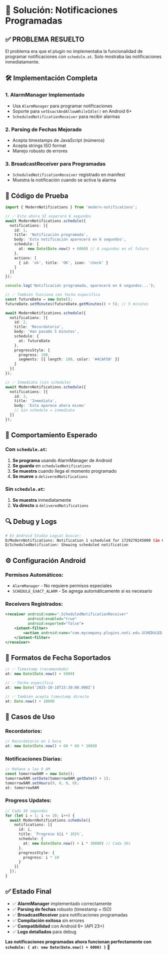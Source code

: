 # 🔧 Solución: Notificaciones Programadas

## ✅ **PROBLEMA RESUELTO**

El problema era que el plugin no implementaba la funcionalidad de programar notificaciones con `schedule.at`. Solo mostraba las notificaciones inmediatamente.

## 🛠️ **Implementación Completa**

### 1. **AlarmManager Implementado**
- Usa `AlarmManager` para programar notificaciones
- Soporte para `setExactAndAllowWhileIdle()` en Android 6+
- `ScheduledNotificationReceiver` para recibir alarmas

### 2. **Parsing de Fechas Mejorado**
- Acepta timestamps de JavaScript (números)
- Acepta strings ISO format
- Manejo robusto de errores

### 3. **BroadcastReceiver para Programadas**
- `ScheduledNotificationReceiver` registrado en manifest
- Muestra la notificación cuando se activa la alarma

## 🧪 **Código de Prueba**

```typescript
import { ModernNotifications } from 'modern-notifications';

// ✅ Esto ahora SÍ esperará 6 segundos
await ModernNotifications.schedule({
  notifications: [{
    id: 1,
    title: 'Notificación programada',
    body: 'Esta notificación aparecerá en 6 segundos',
    schedule: { 
      at: new Date(Date.now() + 6000) // 6 segundos en el futuro
    },
    actions: [
      { id: 'ok', title: 'OK', icon: 'check' }
    ]
  }]
});

console.log('Notificación programada, aparecerá en 6 segundos...');

// ✅ También funciona con fecha específica
const futureDate = new Date();
futureDate.setMinutes(futureDate.getMinutes() + 5); // 5 minutos

await ModernNotifications.schedule({
  notifications: [{
    id: 2,
    title: 'Recordatorio',
    body: 'Han pasado 5 minutos',
    schedule: { 
      at: futureDate
    },
    progressStyle: {
      progress: 100,
      segments: [{ length: 100, color: '#4CAF50' }]
    }
  }]
});

// ✅ Inmediata (sin schedule)
await ModernNotifications.schedule({
  notifications: [{
    id: 3,
    title: 'Inmediata',
    body: 'Esta aparece ahora mismo'
    // Sin schedule = inmediata
  }]
});
```

## 📱 **Comportamiento Esperado**

### **Con `schedule.at`:**
1. **Se programa** usando AlarmManager de Android
2. **Se guarda** en `scheduledNotifications`
3. **Se muestra** cuando llega el momento programado
4. **Se mueve** a `deliveredNotifications`

### **Sin `schedule.at`:**
1. **Se muestra** inmediatamente
2. **Va directo** a `deliveredNotifications`

## 🔍 **Debug y Logs**

```bash
# En Android Studio Logcat buscar:
D/ModernNotifications: Notification 1 scheduled for 1729270245000 (in 6000ms)
D/ScheduledNotification: Showing scheduled notification
```

## ⚙️ **Configuración Android**

### **Permisos Automáticos:**
- `AlarmManager` - No requiere permisos especiales
- `SCHEDULE_EXACT_ALARM` - Se agrega automáticamente si es necesario

### **Receivers Registrados:**
```xml
<receiver android:name=".ScheduledNotificationReceiver"
          android:enabled="true"
          android:exported="false">
    <intent-filter>
        <action android:name="com.mycompany.plugins.noti.edu.SCHEDULED_NOTIFICATION" />
    </intent-filter>
</receiver>
```

## 📅 **Formatos de Fecha Soportados**

```typescript
// ✅ Timestamp (recomendado)
at: new Date(Date.now() + 5000)

// ✅ Fecha específica
at: new Date('2025-10-18T15:30:00.000Z')

// ✅ También acepta timestamp directo
at: Date.now() + 10000
```

## 🎯 **Casos de Uso**

### **Recordatorios:**
```typescript
// Recordatorio en 1 hora
at: new Date(Date.now() + 60 * 60 * 1000)
```

### **Notificaciones Diarias:**
```typescript
// Mañana a las 9 AM
const tomorrow9AM = new Date();
tomorrow9AM.setDate(tomorrow9AM.getDate() + 1);
tomorrow9AM.setHours(9, 0, 0, 0);
at: tomorrow9AM
```

### **Progress Updates:**
```typescript
// Cada 30 segundos
for (let i = 1; i <= 10; i++) {
  await ModernNotifications.schedule({
    notifications: [{
      id: i,
      title: `Progreso ${i * 10}%`,
      schedule: { 
        at: new Date(Date.now() + i * 30000) // Cada 30s
      },
      progressStyle: {
        progress: i * 10
      }
    }]
  });
}
```

## ✅ **Estado Final**

- ✅ **AlarmManager** implementado correctamente
- ✅ **Parsing de fechas** robusto (timestamp + ISO)
- ✅ **BroadcastReceiver** para notificaciones programadas
- ✅ **Compilación exitosa** sin errores
- ✅ **Compatibilidad** con Android 6+ (API 23+)
- ✅ **Logs detallados** para debug

**Las notificaciones programadas ahora funcionan perfectamente con `schedule: { at: new Date(Date.now() + 6000) }`** 🎯